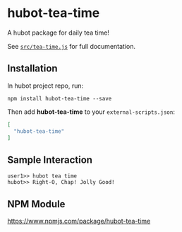 # hubot-tea-time

A hubot package for daily tea time!

See [`src/tea-time.js`](src/tea-time.js) for full documentation.

## Installation

In hubot project repo, run:

`npm install hubot-tea-time --save`

Then add **hubot-tea-time** to your `external-scripts.json`:

```json
[
  "hubot-tea-time"
]
```

## Sample Interaction

```
user1>> hubot tea time
hubot>> Right-O, Chap! Jolly Good!
```

## NPM Module

https://www.npmjs.com/package/hubot-tea-time
